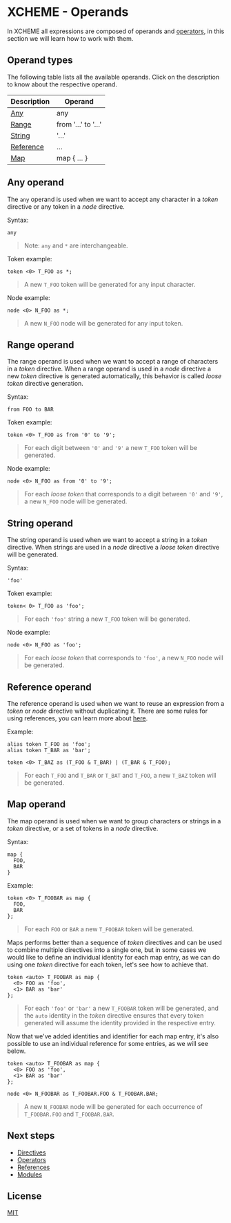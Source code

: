 # XCHEME - Operands

In XCHEME all expressions are composed of operands and [operators](./operators.md), in this section we will learn how to work with them.

## Operand types

The following table lists all the available operands. Click on the description to know about the respective operand.

| Description                     | Operand         |
| ------------------------------- | --------------- |
| [Any](#any-operand)             | any             |
| [Range](#range-operand)         | from '…' to '…' |
| [String](#string-operand)       | '…'             |
| [Reference](#reference-operand) | …               |
| [Map](#map-operand)             | map { … }       |

## Any operand

The `any` operand is used when we want to accept any character in a _token_ directive or any token in a _node_ directive.

Syntax:

```xcm
any
```

> Note: `any` and `*` are interchangeable.

Token example:

```xcm
token <0> T_FOO as *;
```

> A new `T_FOO` token will be generated for any input character.

Node example:

```xcm
node <0> N_FOO as *;
```

> A new `N_FOO` node will be generated for any input token.

## Range operand

The range operand is used when we want to accept a range of characters in a _token_ directive. When a range operand is used in a _node_ directive a new _token_ directive is generated automatically, this behavior is called _loose token_ directive generation.

Syntax:

```xcm
from FOO to BAR
```

Token example:

```xcm
token <0> T_FOO as from '0' to '9';
```

> For each digit between `'0'` and `'9'` a new `T_FOO` token will be generated.

Node example:

```xcm
node <0> N_FOO as from '0' to '9';
```

> For each _loose token_ that corresponds to a digit between `'0'` and `'9'`, a new `N_FOO` node will be generated.

## String operand

The string operand is used when we want to accept a string in a _token_ directive. When strings are used in a _node_ directive a _loose token_ directive will be generated.

Syntax:

```xcm
'foo'
```

Token example:

```xcm
token< 0> T_FOO as 'foo';
```

> For each `'foo'` string a new `T_FOO` token will be generated.

Node example:

```xcm
node <0> N_FOO as 'foo';
```

> For each _loose token_ that corresponds to `'foo'`, a new `N_FOO` node will be generated.

## Reference operand

The reference operand is used when we want to reuse an expression from a _token_ or _node_ directive without duplicating it. There are some rules for using references, you can learn more about [here](./references.md).

Example:

```xcm
alias token T_FOO as 'foo';
alias token T_BAR as 'bar';

token <0> T_BAZ as (T_FOO & T_BAR) | (T_BAR & T_FOO);
```

> For each `T_FOO` and `T_BAR` or `T_BAT` and `T_FOO`, a new `T_BAZ` token will be generated.

## Map operand

The map operand is used when we want to group characters or strings in a _token_ directive, or a set of tokens in a _node_ directive.

Syntax:

```xcm
map {
  FOO,
  BAR
}
```

Example:

```xcm
token <0> T_FOOBAR as map {
  FOO,
  BAR
};
```

> For each `FOO` or `BAR` a new `T_FOOBAR` token will be generated.

Maps performs better than a sequence of _token_ directives and can be used to combine multiple directives into a single one, but in some cases we would like to define an individual identity for each map entry, as we can do using one _token_ directive for each token, let's see how to achieve that.

```xcm
token <auto> T_FOOBAR as map {
  <0> FOO as 'foo',
  <1> BAR as 'bar'
};
```

> For each `'foo'` or `'bar'` a new `T_FOOBAR` token will be generated, and the `auto` identity in the _token_ directive ensures that every token generated will assume the identity provided in the respective entry.

Now that we've added identities and identifier for each map entry, it's also possible to use an individual reference for some entries, as we will see below.

```xcm
token <auto> T_FOOBAR as map {
  <0> FOO as 'foo',
  <1> BAR as 'bar'
};

node <0> N_FOOBAR as T_FOOBAR.FOO & T_FOOBAR.BAR;
```

> A new `N_FOOBAR` node will be generated for each occurrence of `T_FOOBAR.FOO` and `T_FOOBAR.BAR`.

## Next steps

- [Directives](./directives.md)
- [Operators](./operators.md)
- [References](./references.md)
- [Modules](./modules.md)

## License

[MIT](../LICENSE)
